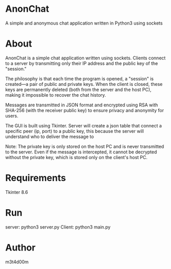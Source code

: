 # AnonChat
A simple and anonymous chat application written in Python3 using sockets

# About
AnonChat is a simple chat application written using sockets. Clients connect to a server by transmitting only their IP address and the public key of the "session."

The philosophy is that each time the program is opened, a "session" is created—a pair of public and private keys. When the client is closed, these keys are permanently deleted (both from the server and the host PC), making it impossible to recover the chat history.

Messages are transmitted in JSON format and encrypted using RSA with SHA-256 (with the receiver public key) to ensure privacy and anonymity for users.

The GUI is built using Tkinter.
Server will create a json table that connect a specific peer (ip, port) to a public key, this because the server will understand who to deliver the message to

Note: The private key is only stored on the host PC and is never transmitted to the server. Even if the message is intercepted, it cannot be decrypted without the private key, which is stored only on the client's host PC.

# Requirements
Tkinter 8.6

# Run
server: python3 server.py
Client: python3 main.py

# Author
m3t4d00m

